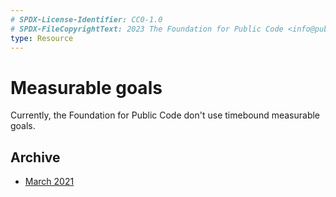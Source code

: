 ```yaml
---
# SPDX-License-Identifier: CC0-1.0
# SPDX-FileCopyrightText: 2023 The Foundation for Public Code <info@publiccode.net>
type: Resource
---
```


# Measurable goals

Currently, the Foundation for Public Code don't use timebound measurable goals.

## Archive

- [March 2021](measurable-goals-2021-03.md)
